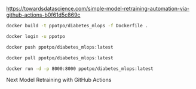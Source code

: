 https://towardsdatascience.com/simple-model-retraining-automation-via-github-actions-b0f61d5c869c

```sh
docker build -t ppotpo/diabetes_mlops -f Dockerfile .

docker login -u ppotpo

docker push ppotpo/diabetes_mlops:latest
```

```sh
docker pull ppotpo/diabetes_mlops:latest

docker run -d -p 8000:8000 ppotpo/diabetes_mlops:latest
```

Next
Model Retraining with GitHub Actions
